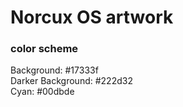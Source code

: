 # Norcux OS artwork
### color scheme
Background: #17333f  
Darker Background: #222d32  
Cyan: #00dbde  
